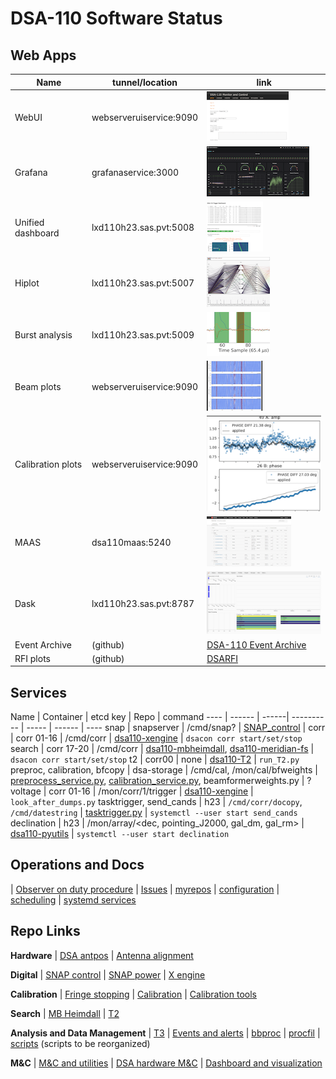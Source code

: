 # DSA-110 Software Status


## Web Apps

Name | tunnel/location | link |
---  | ---             | ---  |
WebUI | webserveruiservice:9090 | [![Web UI](static/webui.png "WebUI")](http://localhost:9090) |
Grafana | grafanaservice:3000 | [![Grafana](static/grafana.png "Grafana")](http://localhost:3000) |
Unified dashboard | lxd110h23.sas.pvt:5008 | [![Unified dashboard](static/dashboard.png "Unified dashboard")](http://localhost:5008) | 
Hiplot | lxd110h23.sas.pvt:5007 | [![Candidate Hiplot](static/hiplot.png "hiplot T2")](http://localhost:5007/?hip.load_uri=%22cluster_output.csv%22&hip.filters=%5B%5D&hip.color_by=%22dm%22&hip.PARALLEL_PLOT.order=%5B%22dm%22%2C%22ibox%22%2C%22mjds%22%2C%22snr%22%2C%22ibeam%22%5D&hip.PARALLEL_PLOT.hide=%5B%22snrs4%22%2C%22snrs3%22%2C%22snrs5%22%2C%22snrs6%22%2C%22snrs7%22%2C%22snrs8%22%2C%22snrs9%22%2C%22beams4%22%2C%22beams3%22%2C%22beams5%22%2C%22beams6%22%2C%22beams7%22%2C%22beams8%22%2C%22beams9%22%2C%22cl%22%2C%22cntb%22%2C%22cntc%22%2C%22uid%22%2C%22idm%22%2C%22if%22%2C%22itime%22%2C%22specnum%22%5D&hip.XY.axis_y=%22ibeam%22&hip.XY.axis_x=%22mjds%22&hip.params.ibox.type=%22numeric%22&hip.PARALLEL_PLOT.invert=%5B%5D) |
Burst analysis | lxd110h23.sas.pvt:5009 | [![Burst analysis](static/burst.png "Burst analysis")](http://localhost:5009) | 
Beam plots | webserveruiservice:9090 | [![Beam plots](static/plots.png "Plots")](http://localhost:9090/plots/webPLOTS/beams/) |
Calibration plots | webserveruiservice:9090 | [![Calibration plots](static/calib2.png "Plots")](http://localhost:9090/plots/webPLOTS/calibration/) |
MAAS | dsa110maas:5240 | [![MAAS](static/maas.png "MAAS")](http://localhost:5240) |
Dask | lxd110h23.sas.pvt:8787 | [![dask scheduler](static/dask.png "Dask")](http://localhost:8787) |
Event Archive | (github) | [DSA-110 Event Archive](http://code.deepsynoptic.org/dsa110-archive) |
RFI plots | (github) | [DSARFI](http://greghell.github.io/DSARFI) |

## Services

Name | Container | etcd key | Repo | command
---- | ------ | ------| ---------- | ----- | ------ | ----
snap | snapserver | /cmd/snap? | [SNAP_control](https://github.com/dsa110/SNAP_control) | 
corr | corr 01-16 | /cmd/corr | [dsa110-xengine](https://github.com/dsa110/dsa110-xengine) | `dsacon corr start/set/stop`
search | corr 17-20 | /cmd/corr | [dsa110-mbheimdall](https://github.com/dsa110/dsa110-mbheimdall), [dsa110-meridian-fs](https://github.com/dsa110/dsa110-meridian-fs) | `dsacon corr start/set/stop`
t2 | corr00 | none | [dsa110-T2](https://github.com/dsa110/dsa110-T2) | `run_T2.py`
preproc, calibration, bfcopy | dsa-storage | /cmd/cal, /mon/cal/bfweights | [preprocess_service.py](https://github.com/dsa110/dsa110-calib/blob/main/services/preprocess_service.py), [calibration_service.py](https://github.com/dsa110/dsa110-calib/blob/main/services/calibration_service.py), beamformerweights.py | ?
voltage | corr 01-16 | /mon/corr/1/trigger | [dsa110-xengine](https://github.com/dsa110/dsa110-xengine) | `look_after_dumps.py`
tasktrigger, send_cands | h23 | `/cmd/corr/docopy`, `/cmd/datestring` | [tasktrigger.py](https://github.com/dsa110/dsa110-T3/blob/main/services/tasktrigger.py) | `systemctl --user start send_cands`
declination | h23 | /mon/array/<dec, pointing_J2000, gal_dm, gal_rm> | [dsa110-pyutils](https://github.com/dsa110/dsa110-pyutils/blob/ds/dev/services/update_declination.py) | `systemctl --user start declination`

## Operations and Docs
|
[Observer on duty procedure](https://caltech.sharepoint.com/sites/ovro/projects/_layouts/15/guestaccess.aspx?guestaccesstoken=57nyO0SQ5zF9ZAPSCFxi7YYLCvFydqOI8RpTHwFkUWU%3D&docid=2_0c25a024999414027bf66c42cb1d77ead&rev=1&e=uVcc9v)
|
[Issues](https://github.com/dsa110/dsa110-issues)
|
[myrepos](https://github.com/dsa110/dsa110-shell)
|
[configuration](https://github.com/dsa110/dsa110-cnf)
|
[scheduling](https://github.com/dsa110/dsa110-controlscripts)
|
[systemd services](https://github.com/dsa110/dsa110-systemd)

## Repo Links

**Hardware**
|
[DSA antpos](https://github.com/dsa110/dsa110-antpos)
|
[Antenna alignment](https://github.com/dsa110/dsa110-alignment)


**Digital**
|
[SNAP control](https://github.com/dsa110/SNAP_control/tree/v3)
|
[SNAP power](https://github.com/dsa110/dsa110-powersnap)
|
[X engine](https://github.com/dsa110/dsa110-xengine)


**Calibration**
|
[Fringe stopping](https://github.com/dsa110/dsa110-meridian-fs)
|
[Calibration](https://github.com/dsa110/dsa110-calib)
|
[Calibration tools](https://github.com/dsa110/dsa110-caltools)


**Search**
|
[MB Heimdall](https://github.com/dsa110/dsa110-mbheimdall)
|
[T2](https://dsa110.github.io/dsa110-T2/)


**Analysis and Data Management**
|
[T3](https://github.com/dsa110/dsa110-T3)
|
[Events and alerts](https://github.com/dsa110/dsa110-event)
|
[bbproc](https://github.com/dsa110/dsa110-bbproc)
|
[procfil](https://github.com/dsa110/dsa110-procfil)
|
[scripts](https://github.com/dsa110/dsa110-xengine/tree/v0.9/scripts) (scripts to be reorganized)


**M&C**
|
[M&C and utilities](https://github.com/dsa110/dsa110-pyutils)
|
[DSA hardware M&C](https://github.com/dsa110/dsa110-hwmc)
|
[Dashboard and visualization](https://github.com/dsa110/dsa110-vis)
